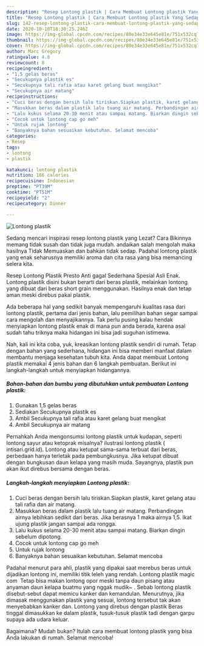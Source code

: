 ```yaml
---
description: "Resep Lontong plastik | Cara Membuat Lontong plastik Yang Sedap"
title: "Resep Lontong plastik | Cara Membuat Lontong plastik Yang Sedap"
slug: 142-resep-lontong-plastik-cara-membuat-lontong-plastik-yang-sedap
date: 2020-10-10T18:30:25.246Z
image: https://img-global.cpcdn.com/recipes/80e34e33e645e81e/751x532cq70/lontong-plastik-foto-resep-utama.jpg
thumbnail: https://img-global.cpcdn.com/recipes/80e34e33e645e81e/751x532cq70/lontong-plastik-foto-resep-utama.jpg
cover: https://img-global.cpcdn.com/recipes/80e34e33e645e81e/751x532cq70/lontong-plastik-foto-resep-utama.jpg
author: Marc Gregory
ratingvalue: 4.8
reviewcount: 8
recipeingredient:
- "1,5 gelas beras"
- "Secukupnya plastik es"
- "Secukupnya tali rafia atau karet gelang buat mengikat"
- "Secukupnya air matang"
recipeinstructions:
- "Cuci beras dengan bersih lalu tiriskan.Siapkan plastik, karet gelang atau tali rafia dan air matang."
- "Masukkan beras dalam plastik lalu tuang air matang. Perbandingan airnya lebihkan sedikit dari beras. Jika berasnya 1 maka airnya 1,5. Ikat ujung plastik jangan sampai ada rongga."
- "Lalu kukus selama 20-30 menit atau sampai matang. Biarkan dingin sebelum dipotong."
- "Cocok untuk lontong cap go meh"
- "Untuk rujak lontong"
- "Banyaknya bahan sesuaikan kebutuhan. Selamat mencoba"
categories:
- Resep
tags:
- lontong
- plastik

katakunci: lontong plastik 
nutrition: 166 calories
recipecuisine: Indonesian
preptime: "PT39M"
cooktime: "PT51M"
recipeyield: "2"
recipecategory: Dinner

---
```



![Lontong plastik](https://img-global.cpcdn.com/recipes/80e34e33e645e81e/751x532cq70/lontong-plastik-foto-resep-utama.jpg)

Sedang mencari inspirasi resep lontong plastik yang Lezat? Cara Bikinnya memang tidak susah dan tidak juga mudah. andaikan salah mengolah maka hasilnya Tidak Memuaskan dan bahkan tidak sedap. Padahal lontong plastik yang enak seharusnya memiliki aroma dan cita rasa yang bisa memancing selera kita.

Resep Lontong Plastik Presto Anti gagal Sederhana Spesial Asli Enak. Lontong plastik disini bukan berarti dari beras plastik, melainkan lontong yang dibuat dari beras short grain menggunakan. Hasilnya enak dan tetap aman meski direbus pakai plastik.

Ada beberapa hal yang sedikit banyak mempengaruhi kualitas rasa dari lontong plastik, pertama dari jenis bahan, lalu pemilihan bahan segar sampai cara mengolah dan menyajikannya. Tak perlu pusing kalau hendak menyiapkan lontong plastik enak di mana pun anda berada, karena asal sudah tahu triknya maka hidangan ini bisa jadi suguhan istimewa.


Nah, kali ini kita coba, yuk, kreasikan lontong plastik sendiri di rumah. Tetap dengan bahan yang sederhana, hidangan ini bisa memberi manfaat dalam membantu menjaga kesehatan tubuh kita. Anda dapat membuat Lontong plastik memakai 4 jenis bahan dan 6 langkah pembuatan. Berikut ini langkah-langkah untuk menyiapkan hidangannya.

<!--inarticleads1-->

##### Bahan-bahan dan bumbu yang dibutuhkan untuk pembuatan Lontong plastik:

1. Gunakan 1,5 gelas beras
1. Sediakan Secukupnya plastik es
1. Ambil Secukupnya tali rafia atau karet gelang buat mengikat
1. Ambil Secukupnya air matang


Pernahkah Anda mengonsumsi lontong plastik untuk kudapan, seperti lontong sayur atau ketoprak misalnya? ilustrasi lontong plastik ( intisari.grid.id). Lontong atau ketupat sama-sama terbuat dari beras, perbedaan hanya terletak pada pembungkusnya. Jika ketupat dibuat dengan bungkusan daun kelapa yang masih muda. Sayangnya, plastik pun akan ikut direbus bersama dengan beras. 

<!--inarticleads2-->

##### Langkah-langkah menyiapkan Lontong plastik:

1. Cuci beras dengan bersih lalu tiriskan.Siapkan plastik, karet gelang atau tali rafia dan air matang.
1. Masukkan beras dalam plastik lalu tuang air matang. Perbandingan airnya lebihkan sedikit dari beras. Jika berasnya 1 maka airnya 1,5. Ikat ujung plastik jangan sampai ada rongga.
1. Lalu kukus selama 20-30 menit atau sampai matang. Biarkan dingin sebelum dipotong.
1. Cocok untuk lontong cap go meh
1. Untuk rujak lontong
1. Banyaknya bahan sesuaikan kebutuhan. Selamat mencoba


Padahal menurut para ahli, plastik yang dipakai saat merebus beras untuk dijadikan lontong ini, memiliki titik leleh yang rendah. Lontong plastik magic com ‍ Tetap bisa makan lontong opor meski tanpa daun pisang atau anyaman daun kelapa buatmu yang nggak mudik~ ‍. Sebab lontong plastik disebut-sebut dapat memicu kanker dan kemandulan. Menurutnya, jika dimasak menggunakan plastik yang sesuai, lontong tersebut tak akan menyebabkan kanker dan. Lontong yang direbus dengan plastik Beras tinggal dimasukkan ke dalam plastik, tusuk-tusuk plastik tadi dengan garpu supaya ada udara keluar. 

Bagaimana? Mudah bukan? Itulah cara membuat lontong plastik yang bisa Anda lakukan di rumah. Selamat mencoba!
